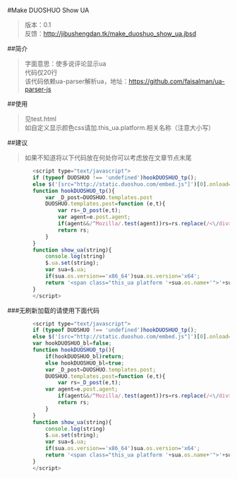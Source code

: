 #Make DUOSHUO Show UA
> 版本：0.1<br>
> 反馈：http://jibushengdan.tk/make_duoshuo_show_ua.jbsd

##简介
> 字面意思：使多说评论显示ua<br>
> 代码仅20行<br>
> 该代码依赖ua-parser解析ua，地址：https://github.com/faisalman/ua-parser-js

##使用
> 见test.html<br>
> 如自定义显示颜色css请加.this_ua.platform.相关名称（注意大小写）

##建议
> 如果不知道将以下代码放在何处你可以考虑放在文章节点末尾


```javascript
		<script type="text/javascript">
		if (typeof DUOSHUO !== 'undefined')hookDUOSHUO_tp();
		else $('[src="http://static.duoshuo.com/embed.js"]')[0].onload=hookDUOSHUO_tp;
		function hookDUOSHUO_tp(){
			var _D_post=DUOSHUO.templates.post
			DUOSHUO.templates.post=function (e,t){
				var rs=_D_post(e,t);
				var agent=e.post.agent;
				if(agent&&/^Mozilla/.test(agent))rs=rs.replace(/<\/div><p>/,show_ua(agent)+'</div><p>');
				return rs;
			}
		}
		function show_ua(string){
			console.log(string)
			$.ua.set(string);
			var sua=$.ua;
			if(sua.os.version=='x86_64')sua.os.version='x64';
			return '<span class="this_ua platform '+sua.os.name+'">'+sua.os.name+' '+sua.os.version+'</span><span class="this_ua browser '+sua.browser.name+'">'+sua.browser.name+'|'+sua.browser.version+'</span>';
		}
		</script>
```

###无刷新加载的请使用下面代码

```javascript
		<script type="text/javascript">
		if (typeof DUOSHUO !== 'undefined')hookDUOSHUO_tp();
		else $('[src="http://static.duoshuo.com/embed.js"]')[0].onload=hookDUOSHUO_tp;
		var hookDUOSHUO_bl=false;
		function hookDUOSHUO_tp(){
			if(hookDUOSHUO_bl)return;
			else hookDUOSHUO_bl=true;
			var _D_post=DUOSHUO.templates.post;
			DUOSHUO.templates.post=function (e,t){
				var rs=_D_post(e,t);
			var agent=e.post.agent;
				if(agent&&/^Mozilla/.test(agent))rs=rs.replace(/<\/div><p>/,show_ua(agent)+'</div><p>');
				return rs;
			}
		}
		function show_ua(string){
			console.log(string)
			$.ua.set(string);
			var sua=$.ua;
			if(sua.os.version=='x86_64')sua.os.version='x64';
			return '<span class="this_ua platform '+sua.os.name+'">'+sua.os.name+' '+sua.os.version+'</span><span class="this_ua browser '+sua.browser.name+'">'+sua.browser.name+'|'+sua.browser.version+'</span>';
		}
		</script>
```
